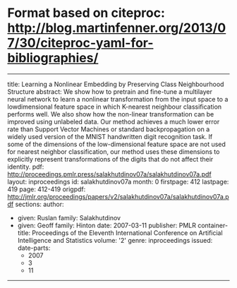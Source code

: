 # Format based on citeproc: http://blog.martinfenner.org/2013/07/30/citeproc-yaml-for-bibliographies/
---
title: Learning a Nonlinear Embedding by Preserving Class Neighbourhood Structure
abstract: We show how to pretrain and fine-tune a multilayer neural network to learn
  a nonlinear transformation from the input space to a lowdimensional feature space
  in which K-nearest neighbour classification performs well. We also show how the
  non-linear transformation can be improved using unlabeled data. Our method achieves
  a much lower error rate than Support Vector Machines or standard backpropagation
  on a widely used version of the MNIST handwritten digit recognition task. If some
  of the dimensions of the low-dimensional feature space are not used for nearest
  neighbor classification, our method uses these dimensions to explicitly represent
  transformations of the digits that do not affect their identity.
pdf: http://proceedings.pmlr.press/salakhutdinov07a/salakhutdinov07a.pdf
layout: inproceedings
id: salakhutdinov07a
month: 0
firstpage: 412
lastpage: 419
page: 412-419
origpdf: http://jmlr.org/proceedings/papers/v2/salakhutdinov07a/salakhutdinov07a.pdf
sections: 
author:
- given: Ruslan
  family: Salakhutdinov
- given: Geoff
  family: Hinton
date: 2007-03-11
publisher: PMLR
container-title: Proceedings of the Eleventh International Conference on Artificial
  Intelligence and Statistics
volume: '2'
genre: inproceedings
issued:
  date-parts:
  - 2007
  - 3
  - 11
---
